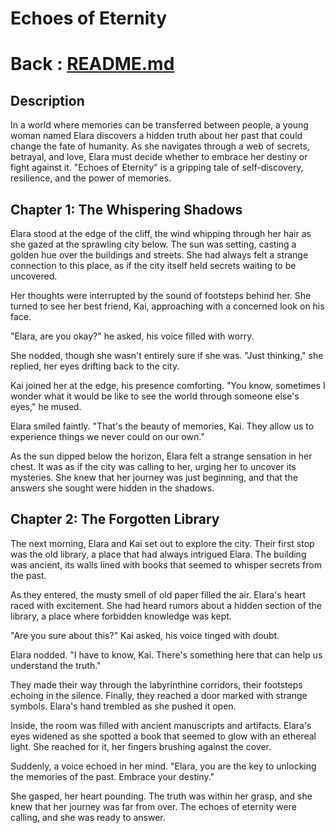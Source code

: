 # Echoes of Eternity
# Back : [README.md](README.md)
## Description
In a world where memories can be transferred between people, a young woman named Elara discovers a hidden truth about her past that could change the fate of humanity. As she navigates through a web of secrets, betrayal, and love, Elara must decide whether to embrace her destiny or fight against it. "Echoes of Eternity" is a gripping tale of self-discovery, resilience, and the power of memories.

## Chapter 1: The Whispering Shadows 

Elara stood at the edge of the cliff, the wind whipping through her hair as she gazed at the sprawling city below. The sun was setting, casting a golden hue over the buildings and streets. She had always felt a strange connection to this place, as if the city itself held secrets waiting to be uncovered.

Her thoughts were interrupted by the sound of footsteps behind her. She turned to see her best friend, Kai, approaching with a concerned look on his face.

"Elara, are you okay?" he asked, his voice filled with worry.

She nodded, though she wasn't entirely sure if she was. "Just thinking," she replied, her eyes drifting back to the city.

Kai joined her at the edge, his presence comforting. "You know, sometimes I wonder what it would be like to see the world through someone else's eyes," he mused.

Elara smiled faintly. "That's the beauty of memories, Kai. They allow us to experience things we never could on our own."

As the sun dipped below the horizon, Elara felt a strange sensation in her chest. It was as if the city was calling to her, urging her to uncover its mysteries. She knew that her journey was just beginning, and that the answers she sought were hidden in the shadows.

## Chapter 2: The Forgotten Library

The next morning, Elara and Kai set out to explore the city. Their first stop was the old library, a place that had always intrigued Elara. The building was ancient, its walls lined with books that seemed to whisper secrets from the past.

As they entered, the musty smell of old paper filled the air. Elara's heart raced with excitement. She had heard rumors about a hidden section of the library, a place where forbidden knowledge was kept.

"Are you sure about this?" Kai asked, his voice tinged with doubt.

Elara nodded. "I have to know, Kai. There's something here that can help us understand the truth."

They made their way through the labyrinthine corridors, their footsteps echoing in the silence. Finally, they reached a door marked with strange symbols. Elara's hand trembled as she pushed it open.

Inside, the room was filled with ancient manuscripts and artifacts. Elara's eyes widened as she spotted a book that seemed to glow with an ethereal light. She reached for it, her fingers brushing against the cover.

Suddenly, a voice echoed in her mind. "Elara, you are the key to unlocking the memories of the past. Embrace your destiny."

She gasped, her heart pounding. The truth was within her grasp, and she knew that her journey was far from over. The echoes of eternity were calling, and she was ready to answer.